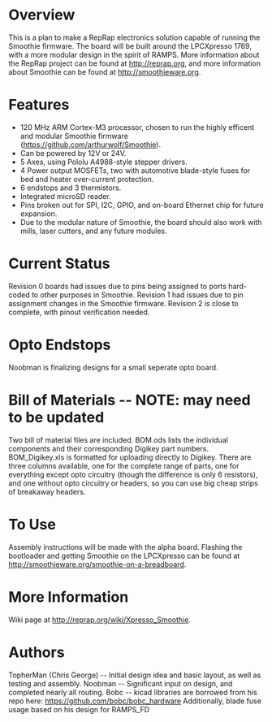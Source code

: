 Overview
========
This is a plan to make a RepRap electronics solution capable of running the Smoothie firmware. The board will be built around the LPCXpresso 1769, with a more modular design in the spirit of RAMPS. More information about the RepRap project can be found at http://reprap.org, and more information about Smoothie can be found at http://smoothieware.org.

Features
========
* 120 MHz ARM Cortex-M3 processor, chosen to run the highly efficent and modular Smoothie firmware (https://github.com/arthurwolf/Smoothie).
* Can be powered by 12V or 24V.
* 5 Axes, using Pololu A4988-style stepper drivers.
* 4 Power output MOSFETs, two with automotive blade-style fuses for bed and heater over-current protection.
* 6 endstops and 3 thermistors.
* Integrated microSD reader.
* Pins broken out for SPI, I2C, GPIO, and on-board Ethernet chip for future expansion.
* Due to the modular nature of Smoothie, the board should also work with mills, laser cutters, and any future modules.

Current Status
==============
Revision 0 boards had issues due to pins being assigned to ports hard-coded to other purposes in Smoothie. Revision 1 had issues due to pin assignment changes in the Smoothie firmware. Revision 2 is close to complete, with pinout verification needed.

Opto Endstops
=============
Noobman is finalizing designs for a small seperate opto board.

Bill of Materials -- NOTE: may need to be updated
=================
Two bill of material files are included. BOM.ods lists the individual components and their corresponding Digikey part numbers. BOM_Digikey.xls is formatted for uploading directly to Digikey. There are three columns available, one for the complete range of parts, one for everything except opto circuitry (though the difference is only 6 resistors), and one without opto circuitry or headers, so you can use big cheap strips of breakaway headers.

To Use
======
Assembly instructions will be made with the alpha board.
Flashing the bootloader and getting Smoothie on the LPCXpresso can be found at http://smoothieware.org/smoothie-on-a-breadboard.

More Information
================
Wiki page at http://reprap.org/wiki/Xpresso_Smoothie.

Authors
=======
TopherMan (Chris George) -- Initial design idea and basic layout, as well as testing and assembly.
Noobman -- Significant input on design, and completed nearly all routing.
Bobc -- kicad libraries are borrowed from his repo here: https://github.com/bobc/bobc_hardware Additionally, blade fuse usage based on his design for RAMPS_FD

